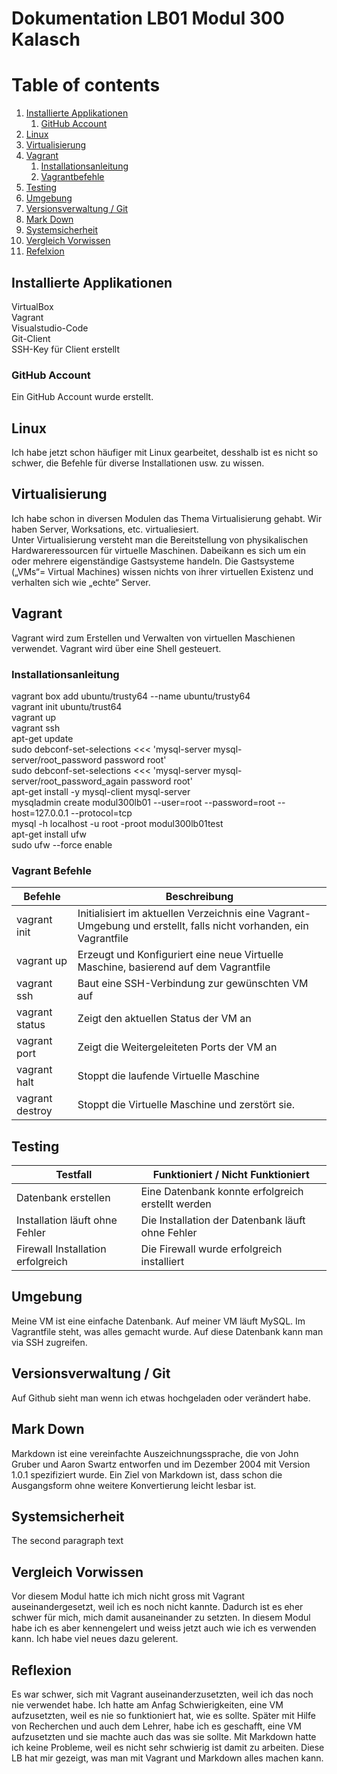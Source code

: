 # Dokumentation LB01 Modul 300 Kalasch

# Table of contents
1. [Installierte Applikationen](#applikationen)
   1. [GitHub Account](#subparagraph1)
2. [Linux](#paragraph1)
3. [Virtualisierung](#paragraph2)
4. [Vagrant](#paragraph3)
   1. [Installationsanleitung](#subparagraph2)
   2. [Vagrantbefehle](#subparagraph3)
5. [Testing](#paragraph4)
6. [Umgebung](#paragraph5)
7. [Versionsverwaltung / Git](#paragraph6)
8. [Mark Down](#paragraph7)
9. [Systemsicherheit](#paragraph8)
10. [Vergleich Vorwissen](#paragraph9)  
11. [Refelxion](#paragraph10)   

## Installierte Applikationen <a name="applikationen"></a>
VirtualBox  <br>
Vagrant  <br>
Visualstudio-Code  <br>
Git-Client  <br>
SSH-Key für Client erstellt  <br>

### GitHub Account <a name="subparagraph1"></a>
Ein GitHub Account wurde erstellt.

## Linux <a name="paragraph1"></a>
Ich habe jetzt schon häufiger mit Linux gearbeitet, desshalb ist es nicht so schwer, die Befehle für diverse Installationen usw. zu wissen. 


## Virtualisierung <a name="paragraph2"></a>
Ich habe schon in diversen Modulen das Thema Virtualisierung gehabt. Wir haben Server, Worksations, etc. virtualiesiert.  <br>
Unter Virtualisierung versteht man die Bereitstellung von physikalischen Hardwareressourcen für virtuelle Maschinen. Dabeikann es sich um ein oder mehrere eigenständige Gastsysteme handeln. Die Gastsysteme („VMs“= Virtual Machines) wissen nichts von ihrer virtuellen Existenz und verhalten sich wie „echte“ Server.

## Vagrant <a name="paragraph3"></a>
Vagrant wird zum Erstellen und Verwalten von virtuellen Maschienen verwendet. Vagrant wird über eine Shell gesteuert. 

### Installationsanleitung <a name="subparagraph2"></a>
vagrant box add ubuntu/trusty64 --name ubuntu/trusty64  <br>
vagrant init ubuntu/trust64  <br>
vagrant up  <br>
vagrant ssh  <br>
apt-get update  <br>
sudo debconf-set-selections <<< 'mysql-server mysql-server/root_password password root'  <br>
sudo debconf-set-selections <<< 'mysql-server mysql-server/root_password_again password root'  <br>
apt-get install -y mysql-client mysql-server  <br>
mysqladmin create modul300lb01 --user=root --password=root --host=127.0.0.1 --protocol=tcp  <br>
mysql -h localhost -u root -proot modul300lb01test  <br>
apt-get install ufw  <br>
sudo ufw --force enable  <br>


### Vagrant Befehle <a name="subparagraph3"></a>

| Befehle | Beschreibung
| ------- | -----------
| vagrant init | Initialisiert im aktuellen Verzeichnis eine Vagrant-Umgebung und erstellt, falls nicht vorhanden, ein Vagrantfile
| vagrant up | Erzeugt und Konfiguriert eine neue Virtuelle Maschine, basierend auf dem Vagrantfile
| vagrant ssh | Baut eine SSH-Verbindung zur gewünschten VM auf
| vagrant status | Zeigt den aktuellen Status der VM an
| vagrant port | Zeigt die Weitergeleiteten Ports der VM an
| vagrant halt| Stoppt die laufende Virtuelle Maschine
| vagrant destroy | Stoppt die Virtuelle Maschine und zerstört sie.


## Testing <a name="paragraph4"></a>
| Testfall | Funktioniert / Nicht Funktioniert
| ------- | -----------
| Datenbank erstellen | Eine Datenbank konnte erfolgreich erstellt werden
| Installation läuft ohne Fehler | Die Installation der Datenbank läuft ohne Fehler
| Firewall Installation erfolgreich | Die Firewall wurde erfolgreich installiert

## Umgebung <a name="paragraph5"></a>
Meine VM ist eine einfache Datenbank. Auf meiner VM läuft MySQL. Im Vagrantfile steht, was alles gemacht wurde. Auf diese Datenbank kann man via SSH zugreifen.



## Versionsverwaltung / Git <a name="paragraph6"></a>
Auf Github sieht man wenn ich etwas hochgeladen oder verändert habe. 

## Mark Down <a name="paragraph7"></a>
Markdown ist eine vereinfachte Auszeichnungssprache, die von John Gruber und Aaron Swartz entworfen und im Dezember 2004 mit Version 1.0.1 spezifiziert wurde. Ein Ziel von Markdown ist, dass schon die Ausgangsform ohne weitere Konvertierung leicht lesbar ist.

## Systemsicherheit <a name="paragraph8"></a>
The second paragraph text

## Vergleich Vorwissen <a name="paragraph9"></a>
Vor diesem Modul hatte ich mich nicht gross mit Vagrant auseinandergesetzt, weil ich es noch nicht kannte. Dadurch ist es eher schwer für mich, mich damit ausaneinander zu setzten. In diesem Modul habe ich es aber kennengelert und weiss jetzt auch wie ich es verwenden kann. Ich habe viel neues dazu gelerent.


## Reflexion <a name="paragraph10"></a>
Es war schwer, sich mit Vagrant auseinanderzusetzten, weil ich das noch nie verwendet habe. Ich hatte am Anfag Schwierigkeiten, eine VM aufzusetzten, weil es nie so funktioniert hat, wie es sollte. Später mit Hilfe von Recherchen und auch dem Lehrer, habe ich es geschafft, eine VM aufzusetzten und sie machte auch das was sie sollte. Mit Markdown hatte ich keine Probleme, weil es nicht sehr schwierig ist damit zu arbeiten. Diese LB hat mir gezeigt, was man mit Vagrant und Markdown alles machen kann.
